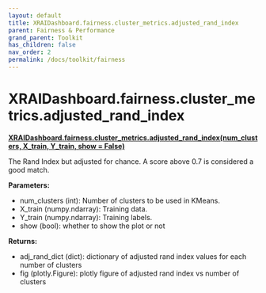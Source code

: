 ```yaml
---
layout: default
title: XRAIDashboard.fairness.cluster_metrics.adjusted_rand_index
parent: Fairness & Performance
grand_parent: Toolkit
has_children: false
nav_order: 2
permalink: /docs/toolkit/fairness
---
```


# XRAIDashboard.fairness.cluster_metrics.adjusted_rand_index
**[XRAIDashboard.fairness.cluster_metrics.adjusted_rand_index(num_clusters, X_train, Y_train, show = False)](https://github.com/gaberamolete/XRAIDashboard/blob/main/fairness/cluster_metrics.py)**


The Rand Index but adjusted for chance. A score above 0.7 is considered a good match.


**Parameters:**
- num_clusters (int): Number of clusters to be used in KMeans.
- X_train (numpy.ndarray): Training data.
- Y_train (numpy.ndarray): Training labels.
- show (bool): whether to show the plot or not

**Returns:**
- adj_rand_dict (dict): dictionary of adjusted rand index values for each number of clusters
- fig (plotly.Figure): plotly figure of adjusted rand index vs number of clusters
